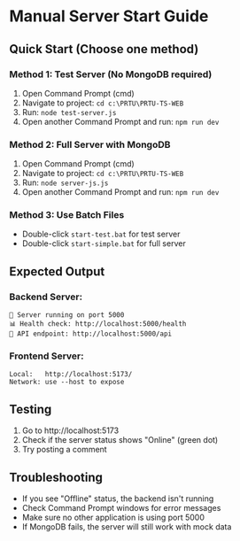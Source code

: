 # Manual Server Start Guide

## Quick Start (Choose one method)

### Method 1: Test Server (No MongoDB required)
1. Open Command Prompt (cmd)
2. Navigate to project: `cd c:\PRTU\PRTU-TS-WEB`
3. Run: `node test-server.js`
4. Open another Command Prompt and run: `npm run dev`

### Method 2: Full Server with MongoDB
1. Open Command Prompt (cmd)
2. Navigate to project: `cd c:\PRTU\PRTU-TS-WEB`
3. Run: `node server-js.js`
4. Open another Command Prompt and run: `npm run dev`

### Method 3: Use Batch Files
- Double-click `start-test.bat` for test server
- Double-click `start-simple.bat` for full server

## Expected Output

### Backend Server:
```
🚀 Server running on port 5000
📊 Health check: http://localhost:5000/health
💬 API endpoint: http://localhost:5000/api
```

### Frontend Server:
```
Local:   http://localhost:5173/
Network: use --host to expose
```

## Testing
1. Go to http://localhost:5173
2. Check if the server status shows "Online" (green dot)
3. Try posting a comment

## Troubleshooting
- If you see "Offline" status, the backend isn't running
- Check Command Prompt windows for error messages
- Make sure no other application is using port 5000
- If MongoDB fails, the server will still work with mock data
